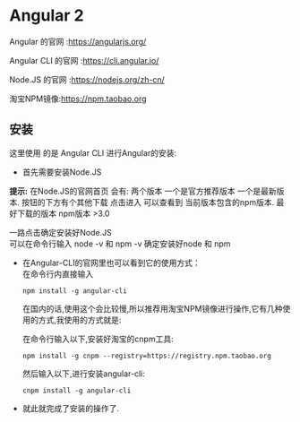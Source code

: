 # Angular 2 
Angular 的官网 :https://angularjs.org/

Angular CLI 的官网 :https://cli.angular.io/

Node.JS 的官网 :https://nodejs.org/zh-cn/

淘宝NPM镜像:https://npm.taobao.org

## 安装 
这里使用 的是 Angular CLI 进行Angular的安装:

- 首先需要安装Node.JS 

<p><strong>提示:</strong>
	在Node.JS的官网首页 会有: 两个版本 一个是官方推荐版本 一个是最新版本.
	按钮的下方有个其他下载 点击进入 可以查看到 当前版本包含的npm版本.
	最好下载的版本 npm版本 >3.0
</p>

一路点击确定安装好Node.JS<br/>
可以在命令行输入 node -v 和 npm -v 确定安装好node 和 npm<br/>

- 在Angular-CLI的官网里也可以看到它的使用方式：<br/>
   在命令行内直接输入 

	```npm install -g angular-cli```

	在国内的话,使用这个会比较慢,所以推荐用淘宝NPM镜像进行操作,它有几种使用的方式,我使用的方式就是:
	<br/>

	在命令行输入以下,安装好淘宝的cnpm工具:

	```npm install -g cnpm --registry=https://registry.npm.taobao.org```

	然后输入以下,进行安装angular-cli:

	```cnpm install -g angular-cli```


- 就此就完成了安装的操作了.



